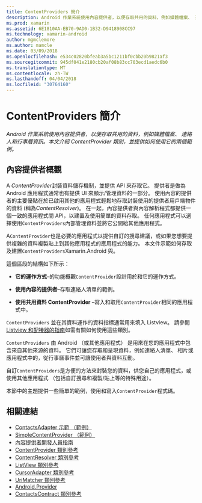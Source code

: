 ```yaml
---
title: ContentProviders 簡介
description: Android 作業系統使用內容提供者，以便存取共用的資料，例如媒體檔案、 連絡人和行事曆資訊。 本文介紹 ContentProvider 類別，並提供如何使用它的兩個範例。
ms.prod: xamarin
ms.assetid: 6E1810AA-EB70-9AD0-1B32-D9418908CC97
ms.technology: xamarin-android
author: mgmclemore
ms.author: mamcle
ms.date: 03/09/2018
ms.openlocfilehash: e534c02820bfeab3a5bc1211bf0cbb20b9821af3
ms.sourcegitcommit: 945df041e2180cb20af08b83cc703ecd1aedc6b0
ms.translationtype: MT
ms.contentlocale: zh-TW
ms.lasthandoff: 04/04/2018
ms.locfileid: "30764160"
---
```

# <a name="intro-to-contentproviders"></a>ContentProviders 簡介

_Android 作業系統使用內容提供者，以便存取共用的資料，例如媒體檔案、 連絡人和行事曆資訊。本文介紹 ContentProvider 類別，並提供如何使用它的兩個範例。_


## <a name="content-providers-overview"></a>內容提供者概觀

A *ContentProvider*封裝資料儲存機制，並提供 API 來存取它。 提供者是做為 Android 應用程式通常也有提供 UI 來顯示/管理資料的一部分。 使用內容的提供者的主要優點在於已啟用其他的應用程式輕鬆地存取封裝使用的提供者用戶端物件的資料 (稱為*ContentResolver*)。 在一起，內容提供者與內容解析程式都提供一個一致的應用程式間 API，以建置及使用簡單的資料存取。 任何應用程式可以選擇使用`ContentProviders`內部管理資料並將它公開給其他應用程式。

A`ContentProvider`也是必要的應用程式以提供自訂的搜尋建議，或如果您想要提供複雜的資料複製貼上到其他應用程式的應用程式的能力。 本文件示範如何存取及建置`ContentProviders`Xamarin.Android 與。

這個區段的結構如下所示：

- **它的運作方式**&ndash;的功能概觀`ContentProvider`設計用於和它的運作方式。

- **使用內容的提供者**&ndash;存取連絡人清單的範例。

- **使用共用資料 ContentProvider** &ndash;寫入和取用`ContentProvider`相同的應用程式中。

`ContentProviders` 並在其資料運作的資料指標通常用來填入 Listview。 請參閱[Listview 和配接器的指南](~/android/user-interface/layouts/list-view/index.md)如需有關如何使用這些類別。

`ContentProviders` 由 Android （或其他應用程式） 是用來在您的應用程式中包含來自其他來源的資料。 它們可讓您存取和呈現資料，例如連絡人清單、 相片或應用程式中的，從行事曆事件並可讓使用者與資料互動。

自訂`ContentProviders`是方便的方法來封裝您的資料，供您自己的應用程式，或使用其他應用程式 （包括自訂搜尋和複製/貼上等的特殊用途）。

本節中的主題提供一些簡單的範例，使用和寫入`ContentProvider`程式碼。



## <a name="related-links"></a>相關連結

- [ContactsAdapter 示範 （範例）](https://developer.xamarin.com/samples/monodroid/PlatformFeatures/ContactsAdapterDemo/)
- [SimpleContentProvider （範例）](https://developer.xamarin.com/samples/monodroid/PlatformFeatures/SimpleContentProvider)
- [內容提供者開發人員指南](http://developer.android.com/guide/topics/providers/content-providers.html)
- [ContentProvider 類別參考](https://developer.xamarin.com/api/type/Android.Content.ContentProvider/)
- [ContentResolver 類別參考](https://developer.xamarin.com/api/type/Android.Content.ContentResolver/)
- [ListView 類別參考](https://developer.xamarin.com/api/type/Android.Widget.ListView/)
- [CursorAdapter 類別參考](https://developer.xamarin.com/api/type/Android.Widget.CursorAdapter/)
- [UriMatcher 類別參考](https://developer.xamarin.com/api/type/Android.Content.UriMatcher/)
- [Android.Provider](https://developer.xamarin.com/api/namespace/Android.Provider/)
- [ContactsContract 類別參考](https://developer.xamarin.com/api/type/Android.Provider.ContactsContract/)
